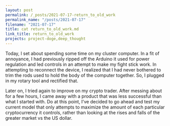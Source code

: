 ```yaml
---
layout: post
permalink: /_posts/2021-07-17-return_to_old_work
permalink_name: "/posts/2021-07-17"
filename: "2021-07-17"
title: cat return_to_old_work.md
link_title: return_to_old_work
projects: project-doge,deep_thought
---
```

Today, I set about spending some time on my cluster computer. In a fit of annoyance, I had previously ripped off the Arduino it used for power regulation and led controls in an attempt to make my fight stick work.
In attempting to reconnect the device, I realized that I had never bothered to trim the rods used to hold the body of the computer together.
So, I plugged in my rotary tool and rectified that.

Later on, I tried again to improve on my crypto trader. After messing about for a few hours, I came away with a product that was less successful than what I started with.
Do at this point, I've decided to go ahead and test my current model that only attempts to maximize the amount of each particular cryptocurrency it controls, rather than looking at the rises and falls of the greater market vs the US dollar.